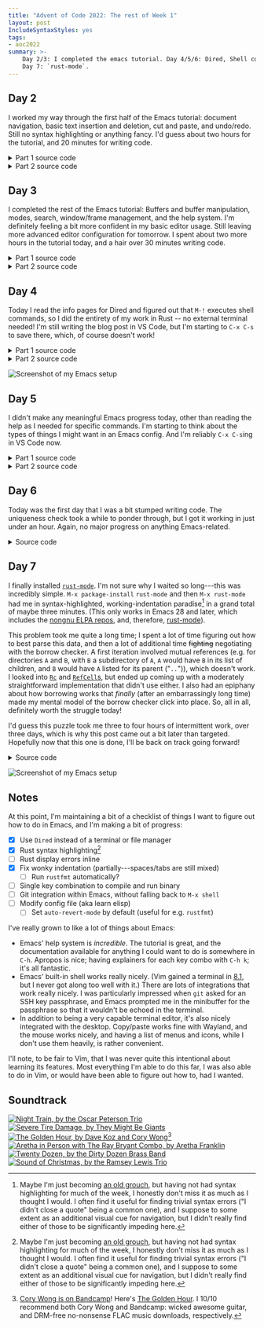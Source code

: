 ```yaml
---
title: "Advent of Code 2022: The rest of Week 1"
layout: post
IncludeSyntaxStyles: yes
tags:
- aoc2022
summary: >-
    Day 2/3: I completed the emacs tutorial. Day 4/5/6: Dired, Shell commands.
    Day 7: `rust-mode`.
---
```


## Day 2
I worked my way through the first half of the Emacs tutorial: document
navigation, basic text insertion and deletion, cut and paste, and undo/redo.
Still no syntax highlighting or anything fancy. I'd guess about two hours for
the tutorial, and 20 minutes for writing code.

<details>
<summary>Part 1 source code</summary>

```rust
use std::fs;

fn main() {
    let data = fs::read_to_string("input.txt").expect("Could not read input.txt");
    let data = data.trim();

    let mut score = 0;

    for line in data.split("\n") {
        let choices: Vec<&str> = line.split(" ").collect();
        score += match (choices[0], choices[1]) {
            ("A", "X") => 1 + 3,
            ("A", "Y") => 2 + 6,
            ("A", "Z") => 3 + 0,
            ("B", "X") => 1 + 0,
            ("B", "Y") => 2 + 3,
            ("B", "Z") => 3 + 6,
            ("C", "X") => 1 + 6,
            ("C", "Y") => 2 + 0,
            ("C", "Z") => 3 + 3,
            _ => panic!("Unknown combination {:?}", choices),
        };
    }
    println!("{}", score);
}
```

</details>

<details>
<summary>Part 2 source code</summary>

```rust
use std::fs;

fn main() {
    let data = fs::read_to_string("input.txt").expect("Could not read input.txt");
    let data = data.trim();

    let mut score = 0;

    for line in data.split("\n") {
        let choices: Vec<&str> = line.split(" ").collect();
        score += match (choices[0], choices[1]) {
            ("A", "X") => 3 + 0,
            ("A", "Y") => 1 + 3,
            ("A", "Z") => 2 + 6,
            ("B", "X") => 1 + 0,
            ("B", "Y") => 2 + 3,
            ("B", "Z") => 3 + 6,
            ("C", "X") => 2 + 0,
            ("C", "Y") => 3 + 3,
            ("C", "Z") => 1 + 6,
            _ => panic!("Unknown combination {:?}", choices),
        };
    }
    println!("{}", score);
}
```

</details>

## Day 3
I completed the rest of the Emacs tutorial: Buffers and buffer manipulation,
modes, search, window/frame management, and the help system. I'm definitely
feeling a bit more confident in my basic editor usage. Still leaving more
advanced editor configuration for tomorrow. I spent about two more hours in the
tutorial today, and a hair over 30 minutes writing code.

<details>
<summary>Part 1 source code</summary>

```rust
use std::fs;

fn find_duplicated_char(first: &str, second: &str) -> char {
    for char in first.chars() {
        if second.contains(char) {
            return char;
        }
    }
    panic!("no duplicate found");
}

fn priority(c: char) -> u32 {
    match c {
        'A'..='Z' => c as u32 - 64 + 26,
        'a'..='z' => c as u32 - 96,
        _ => panic!("This isn't a letter!"),
    }
}

fn process(data: &str) -> u32 {
    let mut score = 0;
    for line in data.split("\n") {
        let first_half = &line[0..line.len() / 2];
        let second_half = &line[line.len() / 2..line.len()];
        score += priority(find_duplicated_char(first_half, second_half));
    }
    score
}

fn main() {
    let data = fs::read_to_string("input.txt").expect("Could not read input.txt");
    let data = data.trim();

    println!("{}", process(data));
}

#[cfg(test)]
mod tests {
    use super::*;
    #[test]
    fn test() {
        let data = "vJrwpWtwJgWrhcsFMMfFFhFp
jqHRNqRjqzjGDLGLrsFMfFZSrLrFZsSL
PmmdzqPrVvPwwTWBwg
wMqvLMZHhHMvwLHjbvcjnnSBnvTQFn
ttgJtRGJQctTZtZT
CrZsJsPPZsGzwwsLwLmpwMDw";
        assert_eq!(process(data), 157);
    }
}
```

</details>

<details>
<summary>Part 2 source code</summary>

```rust
use std::fs;

fn find_duplicated_char(first: &str, second: &str, third: &str) -> char {
    for char in first.chars() {
        if second.contains(char) && third.contains(char) {
            return char;
        }
    }
    panic!("no duplicate found");
}

fn priority(c: char) -> u32 {
    match c {
        'A'..='Z' => c as u32 - 64 + 26,
        'a'..='z' => c as u32 - 96,
        _ => panic!("This isn't a letter!"),
    }
}

fn process(data: &str) -> u32 {
    let mut score = 0;
    let lines: Vec<&str> = data.split("\n").collect();
    let mut i = 0;
    while i < lines.len() {
        score += priority(find_duplicated_char(lines[i], lines[i + 1], lines[i + 2]));
        i += 3;
    }
    score
}

fn main() {
    let data = fs::read_to_string("input.txt").expect("Could not read input.txt");
    let data = data.trim();

    println!("{}", process(data));
}

#[cfg(test)]
mod tests {
    use super::*;
    #[test]
    fn test() {
        let data = "vJrwpWtwJgWrhcsFMMfFFhFp
jqHRNqRjqzjGDLGLrsFMfFZSrLrFZsSL
PmmdzqPrVvPwwTWBwg
wMqvLMZHhHMvwLHjbvcjnnSBnvTQFn
ttgJtRGJQctTZtZT
CrZsJsPPZsGzwwsLwLmpwMDw";
        assert_eq!(process(data), 70);
    }
}
```

</details>

## Day 4

Today I read the info pages for Dired and figured out that `M-!` executes shell
commands, so I did the entirety of my work in Rust -- no external terminal
needed! I'm still writing the blog post in VS Code, but I'm starting to `C-x
C-s` to save there, which, of course doesn't work!

<details>
<summary>Part 1 source code</summary>

```rust
use std::fs;

fn process(data: &str) -> u32 {
    let mut contains_count = 0;
    for line in data.split("\n") {
        let ranges: Vec<&str> = line.split(",").collect();
        let first: Vec<&str> = ranges[0].split("-").collect();
        let second: Vec<&str> = ranges[1].split("-").collect();
        let first_start: u32 = first[0].parse().unwrap();
        let first_end: u32 = first[1].parse().unwrap();
        let second_start: u32 = second[0].parse().unwrap();
        let second_end: u32 = second[1].parse().unwrap();
        if (first_start <= second_start && first_end >= second_end)
            || (second_start <= first_start && second_end >= first_end)
        {
            contains_count += 1;
        }
    }
    contains_count
}

fn main() {
    let data = fs::read_to_string("input.txt").expect("Could not read input.txt");
    let data = data.trim();

    println!("{}", process(data));
}

#[cfg(test)]
mod tests {
    use super::*;
    #[test]
    fn test() {
        let data = "2-4,6-8
2-3,4-5
5-7,7-9
2-8,3-7
6-6,4-6
2-6,4-8";
        assert_eq!(process(data), 2);
    }
}
```

</details>

<details>
<summary>Part 2 source code</summary>

```rust
use std::fs;

fn process(data: &str) -> u32 {
    let mut contains_count = 0;
    for line in data.split("\n") {
        let ranges: Vec<&str> = line.split(",").collect();
        let first: Vec<&str> = ranges[0].split("-").collect();
        let second: Vec<&str> = ranges[1].split("-").collect();
        let first_start: u32 = first[0].parse().unwrap();
        let first_end: u32 = first[1].parse().unwrap();
        let second_start: u32 = second[0].parse().unwrap();
        let second_end: u32 = second[1].parse().unwrap();
        if first_start <= second_end && second_start <= first_end {
            contains_count += 1;
        }
    }
    contains_count
}

fn main() {
    let data = fs::read_to_string("input.txt").expect("Could not read input.txt");
    let data = data.trim();

    println!("{}", process(data));
}

#[cfg(test)]
mod tests {
    use super::*;
    #[test]
    fn test() {
        let data = "2-4,6-8
2-3,4-5
5-7,7-9
2-8,3-7
6-6,4-6
2-6,4-8";
        assert_eq!(process(data), 4);
    }
}
```

</details>

![Screenshot of my Emacs setup](/images/aoc2022-day-4.png)


## Day 5

I didn't make any meaningful Emacs progress today, other than reading the help
as I needed for specific commands. I'm starting to think about the types of
things I might want in an Emacs config. And I'm reliably `C-x C-s`ing in VS Code
now.

<details>
<summary>Part 1 source code</summary>

```rust
use std::collections::VecDeque;
use std::fs;

fn process(data: &str) -> String {
    let parts: Vec<&str> = data.split("\n\n").collect();

    let mut stack_lines: Vec<&str> = parts[0].split("\n").collect();
    stack_lines.truncate(stack_lines.len() - 1); // Remove indexing line

    let instructions: Vec<&str> = parts[1].trim().split("\n").collect();

    let mut stacks = Vec::new();
    for _ in 0..(stack_lines[0].len() + 1) / 4 {
        stacks.push(VecDeque::new());
    }

    for line in stack_lines {
        for i in 0..stacks.len() {
            let c = line.chars().nth(i * 4 + 1).unwrap();
            if c != ' ' {
                stacks[i].push_back(c);
            }
        }
    }

    for instruction in instructions {
        let instruction: Vec<&str> = instruction.split(" ").collect();
        let source: usize = instruction[3].parse().unwrap();
        let target: usize = instruction[5].parse().unwrap();
        for _ in 0..instruction[1].parse().unwrap() {
            let c = stacks[source-1].pop_front().unwrap();
            stacks[target-1].push_front(c);
        }
    }
    stacks.iter().map(|s| s.front().unwrap()).collect()
}

fn main() {
    let data = fs::read_to_string("input.txt").unwrap();

    println!("{}", process(&data));
}

#[cfg(test)]
mod tests {
    use super::*;
    #[test]
    fn test() {
        let data = "    [D]    
[N] [C]    
[Z] [M] [P]
 1   2   3 

move 1 from 2 to 1
move 3 from 1 to 3
move 2 from 2 to 1
move 1 from 1 to 2";
        assert!(process(data) == "CMZ");
    }
}
```

</details>

<details>
<summary>Part 2 source code</summary>

```rust
use std::collections::VecDeque;
use std::fs;

fn process(data: &str) -> String {
    let parts: Vec<&str> = data.split("\n\n").collect();

    let mut stack_lines: Vec<&str> = parts[0].split("\n").collect();
    stack_lines.truncate(stack_lines.len() - 1); // Remove indexing line

    let instructions: Vec<&str> = parts[1].trim().split("\n").collect();

    let mut stacks = Vec::new();
    for _ in 0..(stack_lines[0].len() + 1) / 4 {
        stacks.push(VecDeque::new());
    }

    for line in stack_lines {
        for i in 0..stacks.len() {
            let c = line.chars().nth(i * 4 + 1).unwrap();
            if c != ' ' {
                stacks[i].push_back(c);
            }
        }
    }

    for instruction in instructions {
        let instruction: Vec<&str> = instruction.split(" ").collect();
        let source: usize = instruction[3].parse().unwrap();
        let target: usize = instruction[5].parse().unwrap();
        for i in 0..instruction[1].parse().unwrap() {
            let c = stacks[source-1].pop_front().unwrap();
            stacks[target-1].insert(i, c);
        }
    }
    stacks.iter().map(|s| s.front().unwrap()).collect()
}

fn main() {
    let data = fs::read_to_string("input.txt").unwrap();

    println!("{}", process(&data));
}

#[cfg(test)]
mod tests {
    use super::*;
    #[test]
    fn test() {
        let data = "    [D]    
[N] [C]    
[Z] [M] [P]
 1   2   3 

move 1 from 2 to 1
move 3 from 1 to 3
move 2 from 2 to 1
move 1 from 1 to 2";
        assert!(process(data) == "MCD");
    }
}
```

</details>

## Day 6

Today was the first day that I was a bit stumped writing code. The uniqueness
check took a while to ponder through, but I got it working in just under an
hour. Again, no major progress on anything Emacs-related.

<details>
<summary>Source code</summary>

```rust
use std::fs;

fn process(data: &str, len: usize) -> usize {
    let chars: Vec<char> = data.chars().collect();
    for i in len..chars.len() {
        let mut chars = chars[i-len..i].to_vec(); // TODO: this seems unidiomatic?
        chars.sort();
        chars.dedup();
        if chars.len() == len {
            // no duplicates
            return i;
        }
    }
    panic!("No valid marker found");
}

fn main() {
    let data = fs::read_to_string("input.txt").unwrap();
    let data = data.trim();
    println!("{}", process(data, 14)); // 4 for part A
}

#[cfg(test)]
mod test {
    use super::*;
    #[test]
    fn test_short() {
        let data = vec![
            ("mjqjpqmgbljsphdztnvjfqwrcgsmlb", 7),
            ("bvwbjplbgvbhsrlpgdmjqwftvncz", 5),
            ("nppdvjthqldpwncqszvftbrmjlhg", 6),
            ("nznrnfrfntjfmvfwmzdfjlvtqnbhcprsg", 10),
            ("zcfzfwzzqfrljwzlrfnpqdbhtmscgvjw", 11),
        ];
        for (datum, result) in data {
            assert!(process(datum, 4) == result);
        }
    }
    #[test]
    fn test_long() {
        let data = vec![
            ("mjqjpqmgbljsphdztnvjfqwrcgsmlb", 19),
            ("bvwbjplbgvbhsrlpgdmjqwftvncz", 23),
            ("nppdvjthqldpwncqszvftbrmjlhg", 23),
            ("nznrnfrfntjfmvfwmzdfjlvtqnbhcprsg", 29),
            ("zcfzfwzzqfrljwzlrfnpqdbhtmscgvjw", 26),
        ];
        for (datum, result) in data {
            assert!(process(datum, 14) == result);
        }
    }
}
```

</details>

## Day 7

I finally installed [`rust-mode`](https://github.com/rust-lang/rust-mode). I'm
not sure why I waited so long---this was incredibly simple. `M-x
package-install` `rust-mode` and then `M-x rust-mode` had me in
syntax-highlighted, working-indentation paradise[^syntax-highlighting] in a
grand total of maybe three minutes. (This only works in Emacs 28 and later,
which includes the [nongnu ELPA repos](https://elpa.nongnu.org/), and,
therefore, [rust-mode](https://elpa.nongnu.org/nongnu/rust-mode.html)).

This problem took me quite a long time; I spent a lot of time figuring out how
to best parse this data, and then a lot of additional time ~~fighting~~
negotiating with the borrow checker. A first iteration involved mutual
references (e.g. for directories `A` and `B`, with `B` a subdirectory of `A`,
`A` would have `B` in its list of children, and `B` would have `A` listed for
its parent ("`..`")), which doesn't work. I looked into
[`Rc`](https://doc.rust-lang.org/std/rc/index.html) and
[`RefCell`s](https://doc.rust-lang.org/std/cell/index.html), but ended up coming
up with a moderately straightforward implementation that didn't use either. I
also had an epiphany about how borrowing works that _finally_ (after an
embarrassingly long time) made my mental model of the borrow checker click into
place. So, all in all, definitely worth the struggle today!

I'd guess this puzzle took me three to four hours of intermittent work, over
three days, which is why this post came out a bit later than targeted. Hopefully
now that this one is done, I'll be back on track going forward!

<details>
<summary>Source code</summary>

```rust
use std::collections::HashMap;
use std::fs;

struct Directory {
    children: HashMap<String, Directory>,
    files: HashMap<String, u32>,
}

impl Directory {
    fn size(&self) -> u32 {
        let mut size = 0;
        for (_name, child) in &self.children {
            size += child.size();
        }
        for (_name, file_size) in &self.files {
            size += file_size;
        }
        size
    }

    fn directories_at_most_size(&self, size: u32) -> u32 {
        let mut count = if self.size() <= size { self.size() } else { 0 };
        for (_name, child) in &self.children {
            count += child.directories_at_most_size(size);
        }
        count
    }

    fn smallest_directory_at_least(&self, target_size: u32) -> u32 {
        let mut size = u32::MAX;
        if self.size() < size && self.size() >= target_size {
            size = self.size();
        }
        for (_name, child) in &self.children {
            let child_size = child.smallest_directory_at_least(target_size);
            if child_size < size && child_size >= target_size {
                size = child_size;
            }
        }
        size
    }
}

fn process(data: &str) -> u32 {
    let lines: Vec<&str> = data.split("\n").collect();
    let mut root = Directory {
        children: HashMap::new(),
        files: HashMap::new(),
    };
    let mut path = Vec::new();
    for line in lines {
        let line: Vec<&str> = line.split(" ").collect();
        if line[0] == "$" {
            match line[1] {
                "cd" => match line[2] {
                    "/" => path = Vec::new(),
                    ".." => path.truncate(path.len() - 1),
                    dir => path.push(dir),
                },
                "ls" => {}
                _ => panic!("Unknown command"),
            }
        } else {
            // Part of `ls` output
            let mut pwd = &mut root;
            for dir in path.iter() {
                pwd = pwd.children.get_mut(&dir.to_string()).unwrap();
            }
            if line[0] == "dir" {
                if pwd.children.contains_key(line[1]) {
                    println!("We've seen {} before", line[1]);
                } else {
                    pwd.children.insert(
                        line[1].to_string(),
                        Directory {
                            children: HashMap::new(),
                            files: HashMap::new(),
                        },
                    );
                }
            } else {
                pwd.files
                    .insert(line[1].to_string(), line[0].parse().unwrap());
            }
        }
    }
    let size_available = 70_000_000 - root.size();
    let size_needed = 30_000_000 - size_available;
    root.smallest_directory_at_least(size_needed) // directories_at_most_size() for part 1
}

fn main() {
    let data = fs::read_to_string("input.txt").unwrap();
    let data = data.trim();
    println!("{}", process(data));
}

#[cfg(test)]
mod test {
    use super::*;

    static DATA: &str = "$ cd /
$ ls
dir a
14848514 b.txt
8504156 c.dat
dir d
$ cd a
$ ls
dir e
29116 f
2557 g
62596 h.lst
$ cd e
$ ls
584 i
$ cd ..
$ cd ..
$ cd d
$ ls
4060174 j
8033020 d.log
5626152 d.ext
7214296 k";

    #[test]
    fn test() {
        assert!(process(DATA) == 24933642); // 95437 for part 1
    }
}
```

</details>

![Screenshot of my Emacs setup](/images/aoc2022-day-7.png)

## Notes
At this point, I'm maintaining a bit of a checklist of things I want to figure
out how to do in Emacs, and I'm making a bit of progress:

- [x] Use `Dired` instead of a terminal or file manager
- [x] Rust syntax highlighting[^syntax-highlighting]
- [ ] Rust display errors inline
- [x] Fix wonky indentation (partially---spaces/tabs are still mixed)
  - [ ] Run `rustfmt` automatically?
- [ ] Single key combination to compile and run binary
- [ ] Git integration within Emacs, without falling back to `M-x shell`
- [ ] Modify config file (aka learn elisp)
  - [ ] Set `auto-revert-mode` by default (useful for e.g. `rustfmt`)

I've really grown to like a lot of things about Emacs:
- Emacs' help system is _incredible_. The tutorial is great, and the
  documentation available for anything I could want to do is somewhere in `C-h`.
  Apropos is nice; having explainers for each key combo with `C-h k`; it's all
  fantastic.
- Emacs' built-in shell works really nicely. (Vim gained a terminal in
  [8.1](https://www.vim.org/vim-8.1-released.php), but I never got along too
  well with it.) There are lots of integrations that work really nicely. I was
  particularly impressed when `git` asked for an SSH key passphrase, and Emacs
  prompted me in the minibuffer for the passphrase so that it wouldn't be echoed
  in the terminal.
- In addition to being a very capable terminal editor, it's also nicely
  integrated with the desktop. Copy/paste works fine with Wayland, and the
  mouse works nicely, and having a list of menus and icons, while I don't use
  them heavily, is rather convenient.

I'll note, to be fair to Vim, that I was never quite this intentional about
learning its features. Most everything I'm able to do this far, I was also able
to do in Vim, or would have been able to figure out how to, had I wanted.

[^syntax-highlighting]: Maybe I'm just becoming
    [an old grouch](https://groups.google.com/g/golang-nuts/c/hJHCAaiL0so/m/kG3BHV6QFfIJ),
    but having not had syntax highlighting for much of the week, I honestly
    don't miss it as much as I thought I would. I often find it useful for
    finding trivial syntax errors ("I didn't close a quote" being a common one),
    and I suppose to some extent as an additional visual cue for navigation, but
    I didn't really find either of those to be significantly impeding here.

## Soundtrack

<style>
    p a img {
        display: initial;
    }
</style>

[![Night Train, by the Oscar Peterson Trio](https://coverartarchive.org/release/95cd0f6e-455e-40a5-956b-1c768f97a66e/9590090713-250.jpg)](https://musicbrainz.org/release/95cd0f6e-455e-40a5-956b-1c768f97a66e)
[![Severe Tire Damage, by They Might Be Giants](https://coverartarchive.org/release/39bb0a5f-1421-4581-a4a0-81c11f9f2113/31207314482-250.jpg)](https://musicbrainz.org/release/39bb0a5f-1421-4581-a4a0-81c11f9f2113)
[![The Golden Hour, by Dave Koz and Cory Wong](https://coverartarchive.org/release/a48f8619-db34-4010-85a6-b4992f86f1fb/32392976498-250.jpg)](https://musicbrainz.org/release/a48f8619-db34-4010-85a6-b4992f86f1fb)[^bandcamp]
[![Aretha in Person with The Ray Bryant Combo, by Aretha Franklin](https://coverartarchive.org/release/faab905f-4065-42b2-9eb0-bfc1f83e5c3e/27126443692-250.jpg)](https://musicbrainz.org/release/faab905f-4065-42b2-9eb0-bfc1f83e5c3e)
[![Twenty Dozen, by the Dirty Dozen Brass Band](https://coverartarchive.org/release/6c65d8fe-dab3-479d-96b7-feece844aacc/1487615679-250.jpg)](https://musicbrainz.org/release/6c65d8fe-dab3-479d-96b7-feece844aacc)
[![Sound of Christmas, by the Ramsey Lewis Trio](https://coverartarchive.org/release/cf05b7a1-8000-41ad-85f9-df443761d2b5/18881623204-250.jpg)](https://musicbrainz.org/release/cf05b7a1-8000-41ad-85f9-df443761d2b5)

[^bandcamp]: [Cory Wong is on Bandcamp](https://corywong.bandcamp.com/)!
    Here's [The Golden Hour](https://corywong.bandcamp.com/album/the-golden-hour).
    I 10/10 recommend both Cory Wong and Bandcamp: wicked awesome guitar, and 
    DRM-free no-nonsense FLAC music downloads, respectively.
